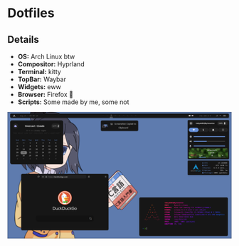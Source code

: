 # Dotfiles

## Details

- **OS:** Arch Linux btw
- **Compositor:** Hyprland
- **Terminal:** kitty
- **TopBar:** Waybar
- **Widgets:** eww
- **Browser:** Firefox 🦊
- **Scripts:** Some made by me, some not

![Desktop](./img/desktop.png)

